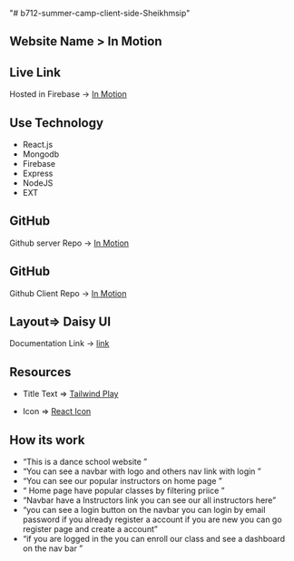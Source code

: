 "# b712-summer-camp-client-side-Sheikhmsip" 

## Website Name > In Motion
## Live Link 
Hosted in Firebase -> [In Motion](https://summer-camp-b9203.web.app/)
## Use Technology
* React.js
* Mongodb
* Firebase
* Express
* NodeJS
* EXT

## GitHub
Github server Repo -> [In Motion](https://github.com/programming-hero-web-course1/b7a12-summer-camp-server_side-Sheikhmsip)
## GitHub
Github Client Repo -> [In Motion ](https://github.com/programming-hero-web-course1/b712-summer-camp-client-side-Sheikhmsip)
## Layout=> Daisy UI
Documentation Link -> [link](https://daisyui.com/)

## Resources 
* Title Text => [Tailwind Play](https://tailwindcss.com/)

* Icon => [React Icon ](https://react-icons.github.io/react-icons/)

## How its work
* “This is a dance school website  ” 
* “You can see a navbar with logo and others nav link with login  ” 
* “You can see our popular instructors on home page ” 
* “ Home page have popular classes by filtering priice  ” 
* “Navbar have a Instructors link you can see our all instructors here”
* “you can see a login button on the navbar you can login by email password if you already register a account if you are new you can go register page and create a account”
* “if you are logged in the you can enroll our class and see a dashboard on the nav bar ”
